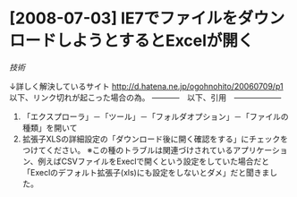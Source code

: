 # [2008-07-03] IE7でファイルをダウンロードしようとするとExcelが開く
_技術_

↓詳しく解決しているサイト
http://d.hatena.ne.jp/ogohnohito/20060709/p1
以下、リンク切れが起こった場合の為。
———–　以下、引用　——————

 1. 「エクスプローラ」－「ツール」－「フォルダオプション」－「ファイルの種類」を開いて
 2. 拡張子XLSの詳細設定の「ダウンロード後に開く確認をする」にチェックをつけてください。
※この種のトラブルは関連づけされているアプリケーション、例えばCSVファイルをExeclで開くという設定をしていた場合だと「Execlのデフォルト拡張子(xls)にも設定をしないとダメ」だと聞きました。 

